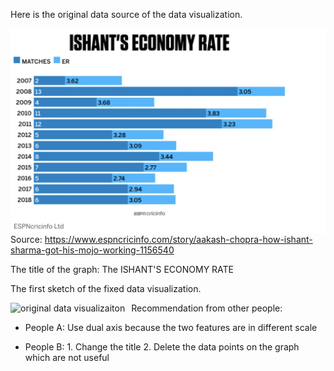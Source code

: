 Here is the original data source of the data visualization.

<img src="./original.jpg"
     alt="original data visualizaiton"
     style="float: left; margin-right: 10px;" />

Source: https://www.espncricinfo.com/story/aakash-chopra-how-ishant-sharma-got-his-mojo-working-1156540

The title of the graph: The ISHANT'S ECONOMY RATE


The first sketch of the fixed data visualization.

<img src="./sketch.jpg"
     alt="original data visualizaiton"
     style="float: left; margin-right: 10px;" />
     
Recommendation from other people:
* People A: Use dual axis because the two features are in different scale

* People B: 1. Change the title 2. Delete the data points on the graph which are not useful
